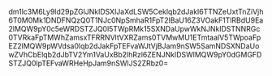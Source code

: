 dm1lc3M6Ly9ld29pZGlJNklDSXlJaXdLSW5Ceklqb2dJakl6TTNZeUxtTnZiVjh6T0M0Mk1DNDFNQzQ0T1NJc0NpSmhaR1FpT2lBaU16Z3VOakF1TlRBdU9Ea2lMQW9pY0c5eWRDSTZJQ0l5TWpRMk15SXNDaUpwWkNJNklDSTNNRGc0TVRkaFpTMWhZamsxTFRRNVltVXRZams0TVMwMU1ETmtaalV5TWpoaFpEZ2lMQW9pWVdsa0lqb2dJakFpTEFvaWJtVjBJam9nSW5SamNDSXNDaUowZVhCbElqb2dJbTV2Ym1VaUxBb2lhRzl6ZENJNklDSWlMQW9pY0dGMGFDSTZJQ0lpTEFvaWRHeHpJam9nSWlJS2ZRbz0=
